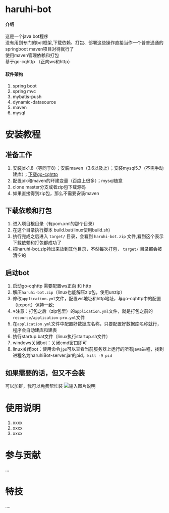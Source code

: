 # haruhi-bot

#### 介绍
这是一个java bot程序  
没有用到专门的bot框架,下载依赖、打包、部署这些操作直接当作一个普普通通的springboot maven项目对待就行了  
使用maven管理依赖和打包  
基于go-cqhttp （正向ws和http）

#### 软件架构
1. spring boot
2. spring mvc
3. mybatis-push
4. dynamic-datasource
5. maven
6. mysql


# 安装教程

## 准备工作
1. 安装jdk1.8（等同于8）；安装maven（3.6以及上）；安装mysql5.7（不需手动建库）；[下载go-cqhttp](https://github.com/Mrs4s/go-cqhttp/releases)
2. 配置jdk和maven的环建变量（百度上很多）；mysql随意
3. clone master分支或者zip包下载源码
4. 如果直接得到zip包，那么不需要安装maven

## 下载依赖和打包
1. 进入项目根目录（有pom.xml的那个目录）
2. 在这个目录执行脚本 build.bat(linux使用build.sh)
3. 执行完成之后进入 `target/` 目录，会看到 `haruhi-bot.zip` 文件,看到这个表示下载依赖和打包都成功了
4. 把haruhi-bot.zip拎出来放到其他目录，不然每次打包， `target/` 目录都会被清空的
## 启动bot
1. 启动go-cqhttp 需要配置ws正向 和 http
2. 解压`haruhi-bot.zip`（linux也能解压zip包，使用unzip）
3. 修改`application.yml`文件，配置ws地址和http地址，与go-cqhttp中的配置（ip:port）保持一致;
4. ※注意：打包之后（zip包里）的`application.yml`文件，就是打包之前的`resource/application-pro.yml`文件
5. 在`application.yml`文件中配置好数据库名称，只要配置好数据库名称就行，程序会自动建库和建表
6. 执行startup.bat文件（linux执行startup.sh文件）
7. windows关闭bot：关闭cmd窗口即可
8. linux关闭bot：使用命令`jps`可以查看当前服务器上运行的所有java进程，找到进程名为haruhiBot-server.jar的pid，`kill -9 pid`
## 如果需要的话，但又不会装
可以加群，我可以免费帮忙装
![输入图片说明](https://gitee.com/Lelouch-cc/resources-image/raw/master/haruhi-bot/QQ%E5%9B%BE%E7%89%8720220920090612.jpg)

# 使用说明

1.  xxxx
2.  xxxx
3.  xxxx

# 参与贡献

...

# 特技

....
